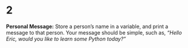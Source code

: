 # 2
**Personal Message:** Store a person’s name in a variable, and print a message to that person. Your message should be simple, such as, *“Hello Eric,
would you like to learn some Python today?”*
